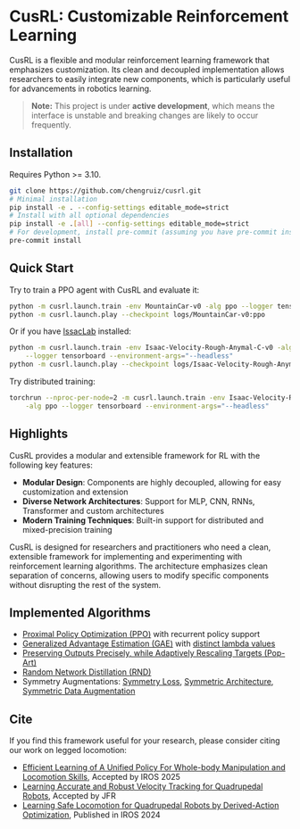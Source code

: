 # CusRL: Customizable Reinforcement Learning

CusRL is a flexible and modular reinforcement learning framework that emphasizes customization.
Its clean and decoupled implementation allows researchers to easily integrate new components,
which is particularly useful for advancements in robotics learning.

> **Note:** This project is under **active development**, which means the interface is unstable
and breaking changes are likely to occur frequently.

## Installation

Requires Python >= 3.10.

```bash
git clone https://github.com/chengruiz/cusrl.git
# Minimal installation
pip install -e . --config-settings editable_mode=strict
# Install with all optional dependencies
pip install -e .[all] --config-settings editable_mode=strict
# For development, install pre-commit (assuming you have pre-commit installed)
pre-commit install
```

## Quick Start

Try to train a PPO agent with CusRL and evaluate it:

```bash
python -m cusrl.launch.train -env MountainCar-v0 -alg ppo --logger tensorboard --seed 42
python -m cusrl.launch.play --checkpoint logs/MountainCar-v0:ppo
```

Or if you have [IssacLab](https://github.com/isaac-sim/IsaacLab) installed:

```bash
python -m cusrl.launch.train -env Isaac-Velocity-Rough-Anymal-C-v0 -alg ppo \
    --logger tensorboard --environment-args="--headless"
python -m cusrl.launch.play --checkpoint logs/Isaac-Velocity-Rough-Anymal-C-v0:ppo
```

Try distributed training:

```bash
torchrun --nproc-per-node=2 -m cusrl.launch.train -env Isaac-Velocity-Rough-Anymal-C-v0 \
    -alg ppo --logger tensorboard --environment-args="--headless"
```

## Highlights

CusRL provides a modular and extensible framework for RL with the following key features:

- **Modular Design**: Components are highly decoupled, allowing for easy customization and extension
- **Diverse Network Architectures**: Support for MLP, CNN, RNNs, Transformer and custom architectures
- **Modern Training Techniques**: Built-in support for distributed and mixed-precision training

CusRL is designed for researchers and practitioners who need a clean, extensible framework for implementing
and experimenting with reinforcement learning algorithms. The architecture emphasizes clean separation of
concerns, allowing users to modify specific components without disrupting the rest of the system.

## Implemented Algorithms

- [Proximal Policy Optimization (PPO)](https://arxiv.org/abs/1707.06347) with recurrent policy support
- [Generalized Advantage Estimation (GAE)](https://arxiv.org/abs/1506.02438)
  with [distinct lambda values](https://proceedings.neurips.cc/paper_files/paper/2022/hash/e95475f5fb8edb9075bf9e25670d4013-Abstract-Conference.html)
- [Preserving Outputs Precisely, while Adaptively Rescaling Targets (Pop-Art)](https://proceedings.neurips.cc/paper/2016/hash/5227b6aaf294f5f027273aebf16015f2-Abstract.html)
- [Random Network Distillation (RND)](https://arxiv.org/abs/1810.12894)
- Symmetry Augmentations:
  [Symmetry Loss](https://dl.acm.org/doi/abs/10.1145/3197517.3201397),
  [Symmetric Architecture](https://dl.acm.org/doi/abs/10.1145/3359566.3360070),
  [Symmetric Data Augmentation](https://ieeexplore.ieee.org/abstract/document/10611493)

## Cite

If you find this framework useful for your research, please consider citing our work on legged locomotion:

- [Efficient Learning of A Unified Policy For Whole-body Manipulation and Locomotion Skills](https://www.arxiv.org/abs/2507.04229), Accepted by IROS 2025
- [Learning Accurate and Robust Velocity Tracking for Quadrupedal Robots](https://www.authorea.com/doi/full/10.22541/au.173321917.73583610), Accepted by JFR
- [Learning Safe Locomotion for Quadrupedal Robots by Derived-Action Optimization](https://ieeexplore.ieee.org/abstract/document/10802725), Published in IROS 2024
